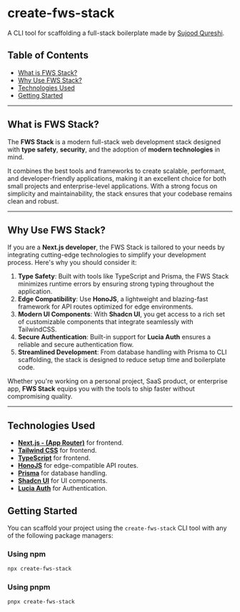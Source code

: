 # create-fws-stack

A CLI tool for scaffolding a full-stack boilerplate made by [Sujood Qureshi](https://github.com/Sujood-Qureshi).

## Table of Contents

- [What is FWS Stack?](#what-is-fws-stack)
- [Why Use FWS Stack?](#why-use-fws-stack)
- [Technologies Used](#technologies-used)
- [Getting Started](#getting-started)

---

## What is FWS Stack?

The **FWS Stack** is a modern full-stack web development stack designed with **type safety**, **security**, and the adoption of **modern technologies** in mind. 

It combines the best tools and frameworks to create scalable, performant, and developer-friendly applications, making it an excellent choice for both small projects and enterprise-level applications. With a strong focus on simplicity and maintainability, the stack ensures that your codebase remains clean and robust.

---

## Why Use FWS Stack?

If you are a **Next.js developer**, the FWS Stack is tailored to your needs by integrating cutting-edge technologies to simplify your development process. Here's why you should consider it:

1. **Type Safety**: Built with tools like TypeScript and Prisma, the FWS Stack minimizes runtime errors by ensuring strong typing throughout the application.
2. **Edge Compatibility**: Use **HonoJS**, a lightweight and blazing-fast framework for API routes optimized for edge environments.
3. **Modern UI Components**: With **Shadcn UI**, you get access to a rich set of customizable components that integrate seamlessly with TailwindCSS.
4. **Secure Authentication**: Built-in support for **Lucia Auth** ensures a reliable and secure authentication flow.
5. **Streamlined Development**: From database handling with Prisma to CLI scaffolding, the stack is designed to reduce setup time and boilerplate code.

Whether you're working on a personal project, SaaS product, or enterprise app, **FWS Stack** equips you with the tools to ship faster without compromising quality.

---

## Technologies Used

- [**Next.js - (App Router)**](https://nextjs.org/) for frontend.
- [**Tailwind CSS**](https://tailwindcss.com/) for frontend.
- [**TypeScript**](https://typescriptlang.org/) for frontend.
- [**HonoJS**](https://hono.dev/) for edge-compatible API routes.
- [**Prisma**](https://www.prisma.io/) for database handling.
- [**Shadcn UI**](https://ui.shadcn.com/) for UI components.
- [**Lucia Auth**](https://lucia-auth.com/) for Authentication.

## Getting Started

You can scaffold your project using the `create-fws-stack` CLI tool with any of the following package managers:

### Using npm
```bash
npx create-fws-stack
```
### Using pnpm
```bash
pnpx create-fws-stack
```